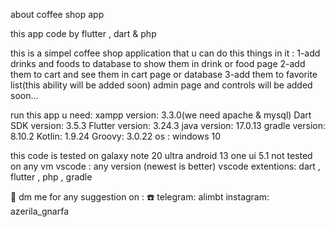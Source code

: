 about coffee shop app
	
this app code by flutter , dart & php
	
this is a simpel coffee shop application that u can do this things in it :
1-add drinks and foods to database to show them in drink or food page
2-add them to cart and see them in cart page or database
3-add them to favorite list(this ability will be added soon)
admin page and controls will be added soon...
	
 run this app u need:
xampp version:    3.3.0(we need apache & mysql)
Dart SDK version: 3.5.3
Flutter version:  3.24.3
java version:     17.0.13
gradle version:   8.10.2
Kotlin:           1.9.24
Groovy:           3.0.22
os :              windows 10
	
this code is tested on galaxy note 20 ultra android 13 one ui 5.1
not tested on any vm
vscode : any version (newest is better)
vscode extentions: dart , flutter , php , gradle
	
📱
dm me for any suggestion on :
☎️
telegram: alimbt
instagram: azerila_gnarfa

